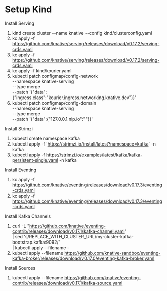 # Setup Kind

Install Serving

1. kind create cluster --name knative --config kind/clusterconfig.yaml
1. kc apply -f https://github.com/knative/serving/releases/download/v0.17.2/serving-crds.yaml
1. kc apply -f https://github.com/knative/serving/releases/download/v0.17.2/serving-crds.yaml
1. kc apply -f kind/kourier.yaml
1. kubectl patch configmap/config-network \
  --namespace knative-serving \
  --type merge \
  --patch '{"data":{"ingress.class":"kourier.ingress.networking.knative.dev"}}'
1. kubectl patch configmap/config-domain \
  --namespace knative-serving \
  --type merge \
  --patch '{"data":{"127.0.0.1.nip.io":""}}'

Install Strimzi

1. kubectl create namespace kafka
1. kubectl apply -f 'https://strimzi.io/install/latest?namespace=kafka' -n kafka
1. kubectl apply -f https://strimzi.io/examples/latest/kafka/kafka-persistent-single.yaml -n kafka

Install Eventing

1. kc apply -f https://github.com/knative/eventing/releases/download/v0.17.3/eventing-crds.yaml
1. kc apply -f https://github.com/knative/eventing/releases/download/v0.17.3/eventing-crds.yaml

Install Kafka Channels

1. curl -L "https://github.com/knative/eventing-contrib/releases/download/v0.17.1/kafka-channel.yaml" \
 | sed 's/REPLACE_WITH_CLUSTER_URL/my-cluster-kafka-bootstrap.kafka:9092/' \
 | kubectl apply --filename -
1. kubectl apply --filename https://github.com/knative-sandbox/eventing-kafka-broker/releases/download/v0.17.0/eventing-kafka-broker.yaml

Install Sources

1. kubectl apply --filename https://github.com/knative/eventing-contrib/releases/download/v0.17.1/kafka-source.yaml